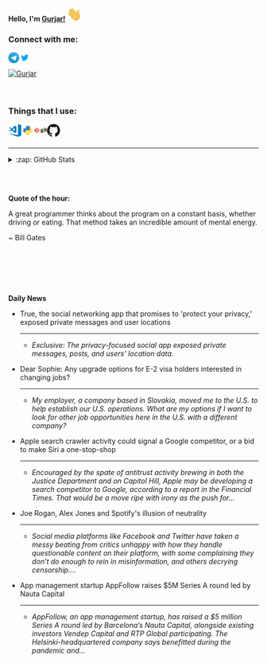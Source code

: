 #### Hello, I'm [Gurjar!](https://GurjarKing.github.io) <img src="https://raw.githubusercontent.com/ABSphreak/ABSphreak/master/gifs/Hi.gif" width="30px"></h2>


### Connect with me:

[<img align="left" alt="Gurjar | Telegram" width="22px" src="https://raw.githubusercontent.com/github/explore/80688e429a7d4ef2fca1e82350fe8e3517d3494d/topics/telegram/telegram.png" />][Telegram]
[<img align="left" alt="Gurjar | Twitter" width="22px" src="https://raw.githubusercontent.com/github/explore/80688e429a7d4ef2fca1e82350fe8e3517d3494d/topics/twitter/twitter.png" />][Twitter]
<br >
<br >
<a href="https://github.com/GurjarKing"><img src="https://komarev.com/ghpvc/?username=GurjarKing" alt="Gurjar" /></a> <br />
<br />
<br />
<!-- <br >

![](https://visitor-badge.glitch.me/badge?page_id=GurjarKing)

<br /> -->

### Things that I use:

[<img align="left" alt="Visual Studio Code" width="26px" src="https://raw.githubusercontent.com/github/explore/80688e429a7d4ef2fca1e82350fe8e3517d3494d/topics/visual-studio-code/visual-studio-code.png" />][VSCode]
[<img align="left" alt="Python" width="26px" src="https://raw.githubusercontent.com/github/explore/80688e429a7d4ef2fca1e82350fe8e3517d3494d/topics/python/python.png" />][Python]
[<img align="left" alt="Git" width="26px" src="https://raw.githubusercontent.com/github/explore/80688e429a7d4ef2fca1e82350fe8e3517d3494d/topics/git/git.png" />][Git]
[<img align="left" alt="GitHub" width="26px" src="https://raw.githubusercontent.com/github/explore/78df643247d429f6cc873026c0622819ad797942/topics/github/github.png" />][Github]

<br />
<br />

---
<details>
  <summary>:zap: GitHub Stats</summary>

<img align="left" alt="Gurjar's Github Stats" src="https://github-readme-stats.vercel.app/api?username=GurjarKing&show_icons=true&hide_border=true&count_private=true&include_all_commit=true&theme=algolia" />

</details>

<!-- ### 🔔 My latest tweet
<a href="https://twitter.com/Gurjar_King43" target="_blank">
	<img src="https://github.com/GurjarKing/GurjarKing/raw/master/tweet.png" width="70%" align="center" alt="Click to view on Twitter" title="My latest tweet, as an image"/>
</a> -->
<br>

<pre>

</pre>

**Quote of the hour:**

A great programmer thinks about the program on a constant basis, whether driving or eating. That method takes an incredible amount of mental energy.

~ Bill Gates
<pre>

</pre>
<br>
<pre>


</pre>
<strong>Daily News</strong>
  
  - True, the social networking app that promises to 'protect your privacy,' exposed private messages and user locations
     <hr/>
     
      - *Exclusive: The privacy-focused social app exposed private messages, posts, and users' location data.*
     
  - Dear Sophie: Any upgrade options for E-2 visa holders interested in changing jobs?
      <hr/>
      
      - *My employer, a company based in Slovakia, moved me to the U.S. to help establish our U.S. operations. What are my options if I want to look for other job opportunities here in the U.S. with a different company?*
      
  - Apple search crawler activity could signal a Google competitor, or a bid to make Siri a one-stop-shop
      <hr/>
      
      - *Encouraged by the spate of antitrust activity brewing in both the Justice Department and on Capitol Hill, Apple may be developing a search competitor to Google, according to a report in the Financial Times. That would be a move ripe with irony as the push for…*
      
  - Joe Rogan, Alex Jones and Spotify's illusion of neutrality
      <hr/>
      
      - *Social media platforms like Facebook and Twitter have taken a messy beating from critics unhappy with how they handle questionable content on their platform, with some complaining they don’t do enough to rein in misinformation, and others decrying censorship.…*
       
  - App management startup AppFollow raises $5M Series A round led by Nauta Capital
      <hr/>
       
       - *AppFollow, an app management startup, has raised a $5 million Series A round led by Barcelona’s Nauta Capital, alongside existing investors Vendep Capital and RTP Global participating. The Helsinki-headquartered company says benefitted during the pandemic and…*
      

<br />

[VSCode]: https://code.visualstudio.com/
[Python]: https://www.python.org/
[Git]: https://git-scm.com/
[Github]: https://github.com/
[Telegram]: https://t.me/Gurjar_King/
[Twitter]: https://twitter.com/Gurjar_King43/
